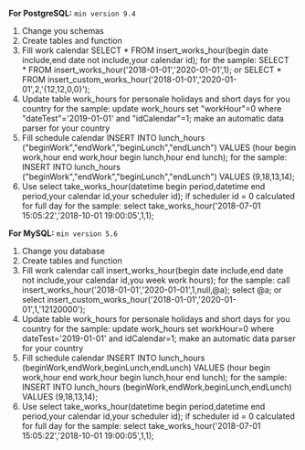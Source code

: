 **For PostgreSQL:**
 `min version 9.4`

1. Change you schemas
2. Create tables and function
3. Fill work calendar
    SELECT * FROM insert_works_hour(begin date include,end date not include,your calendar id);
    for the sample:
        SELECT * FROM insert_works_hour('2018-01-01','2020-01-01',1);
        or
        SELECT * FROM insert_custom_works_hour('2018-01-01','2020-01-01',2,'{12,12,0,0}');
4. Update table work_hours for personale holidays and short days for you country
    for the sample:
        update work_hours set "workHour"=0 where "dateTest"='2019-01-01' and "idCalendar"=1;
    make an automatic data parser for your country
5. Fill schedule calendar
    INSERT INTO lunch_hours ("beginWork","endWork","beginLunch","endLunch") VALUES (hour begin work,hour end work,hour begin lunch,hour end lunch);
    for the sample:
        INSERT INTO lunch_hours ("beginWork","endWork","beginLunch","endLunch") VALUES (9,18,13,14);
6. Use
    select take_works_hour(datetime begin period,datetime end period,your calendar id,your scheduler id);
    if scheduler id = 0 calculated for full day
    for the sample:
        select take_works_hour('2018-07-01 15:05:22','2018-10-01 19:00:05',1,1);
        
**For MySQL:**
 `min version 5.6`

1. Change you database
2. Create tables and function
3. Fill work calendar
    call insert_works_hour(begin date include,end date not include,your calendar id,you week work hours);
    for the sample:
        call insert_works_hour('2018-01-01','2020-01-01',1,null,@a);
        select @a;
        or
        select insert_custom_works_hour('2018-01-01','2020-01-01',1,'12120000');
4. Update table work_hours for personale holidays and short days for you country
    for the sample:
        update work_hours set workHour=0 where dateTest='2019-01-01' and idCalendar=1;
    make an automatic data parser for your country
5. Fill schedule calendar
    INSERT INTO lunch_hours (beginWork,endWork,beginLunch,endLunch) VALUES (hour begin work,hour end work,hour begin lunch,hour end lunch);
    for the sample:
        INSERT INTO lunch_hours (beginWork,endWork,beginLunch,endLunch) VALUES (9,18,13,14);
6. Use
    select take_works_hour(datetime begin period,datetime end period,your calendar id,your scheduler id);
    if scheduler id = 0 calculated for full day
    for the sample:
        select take_works_hour('2018-07-01 15:05:22','2018-10-01 19:00:05',1,1);